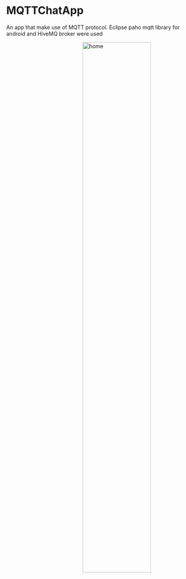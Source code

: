 # MQTTChatApp
An app that make use of MQTT protocol. Eclipse paho mqtt library for android and HiveMQ broker were used

<img src="screenshots/home.png" alt="home" width="60%" align="right" /> 

